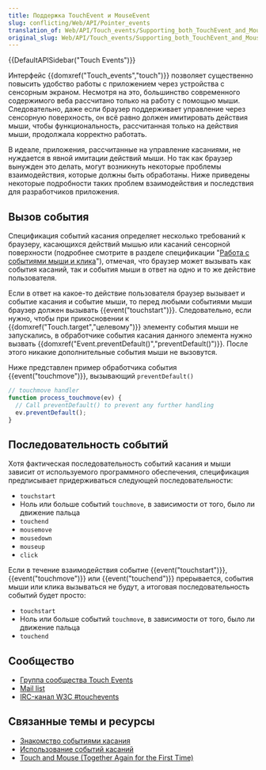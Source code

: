 ```yaml
---
title: Поддержка TouchEvent и MouseEvent
slug: conflicting/Web/API/Pointer_events
translation_of: Web/API/Touch_events/Supporting_both_TouchEvent_and_MouseEvent
original_slug: Web/API/Touch_events/Supporting_both_TouchEvent_and_MouseEvent
---
```

{{DefaultAPISidebar("Touch Events")}}

Интерфейс {{domxref("Touch_events","touch")}} позволяет существенно повысить удобство работы с приложением через устройства с сенсорным экраном. Несмотря на это, большинство современного содержимого веба рассчитано только на работу с помощью мыши. Следовательно, даже если браузер поддерживает управление через сенсорную поверхность, он всё равно должен имитировать действия мыши, чтобы функциональность, рассчитанная только на действия мыши, продолжала корректно работать.

В идеале, приложения, рассчитанные на управление касаниями, не нуждается в явной имитации действий мыши. Но так как браузер вынужден это делать, могут возникнуть некоторые проблемы взаимодействия, которые должны быть обработаны. Ниже приведены некоторые подробности таких проблем взаимодействия и последствия для разработчиков приложения.

## Вызов события

Спецификация событий касания определяет несколько требований к браузеру, касающихся действий мышью или касаний сенсорной поверхности (подробнее смотрите в разделе спецификации "[Работа с событиями мыши и клика](https://w3c.github.io/touch-events/#mouse-events)"), отмечая, что браузер может вызывать как события касаний, так и события мыши в ответ на одно и то же действие пользователя.

Если в ответ на какое-то действие пользователя браузер вызывает и событие касания и событие мыши, то перед любыми событиями мыши браузер должен вызывать {{event("touchstart")}}. Следовательно, если нужно, чтобы при прикосновении к {{domxref("Touch.target","целевому")}} элементу события мыши не запускались, в обработчике события касания данного элемента нужно вызвать {{domxref("Event.preventDefault()","preventDefault()")}}. После этого никакие дополнительные события мыши не вызовутся.

Ниже представлен пример обработчика события {{event("touchmove")}}, вызывающий `preventDefault()`

```js
// touchmove handler
function process_touchmove(ev) {
  // Call preventDefault() to prevent any further handling
  ev.preventDefault();
}
```

## Последовательность событий

Хотя фактическая последовательность событий касания и мыши зависит от используемого программного обеспечения, спецификация предписывает придерживаться следующей последовательности:

- `touchstart`
- Ноль или больше событий `touchmove`, в зависимости от того, было ли движение пальца
- `touchend`
- `mousemove`
- `mousedown`
- `mouseup`
- `click`

Если в течение взаимодействия событие {{event("touchstart")}}, {{event("touchmove")}} или {{event("touchend")}} прерывается, события мыши или клика вызываться не будут, а итоговая последовательность событий будет просто:

- `touchstart`
- Ноль или больше событий `touchmove`, в зависимости от того, было ли движение пальца
- `touchend`

## Сообщество

- [Группа сообщества Touch Events](https://github.com/w3c/touch-events)
- [Mail list](https://lists.w3.org/Archives/Public/public-touchevents/)
- [IRC-канал W3C #touchevents](irc://irc.w3.org:6667/)

## Связанные темы и ресурсы

- [Знакомство событиями касания](/Web/API/Touch_events)
- [Использование событий касаний](/Web/API/Touch_events/Using_Touch_Events)
- [Touch and Mouse (Together Again for the First Time)](http://www.html5rocks.com/en/mobile/touchandmouse/)
